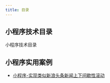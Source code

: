 ```yaml
---
title: 目录
---
```


## 小程序技术目录

小程序技术目录

## 小程序实用案例

- [小程序-实现类似新浪头条新闻上下间歇性滚动](./new-scroll-up-down)
